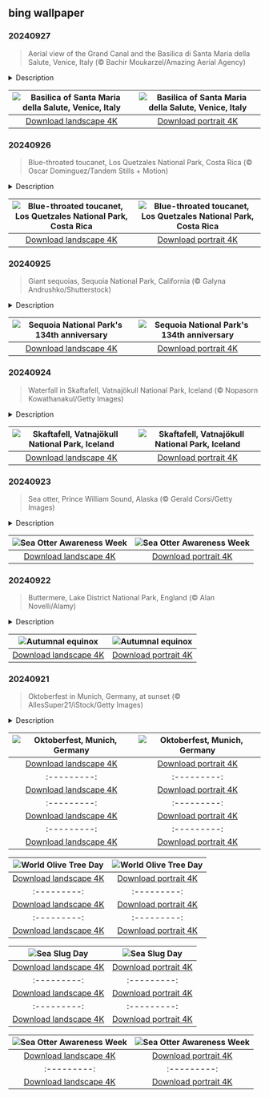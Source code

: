 ## bing wallpaper

### 20240927

> Aerial view of the Grand Canal and the Basilica di Santa Maria della Salute, Venice, Italy (© Bachir Moukarzel/Amazing Aerial Agency)

<details>
<summary>Description</summary>

> The Santa Maria della Salute church in Venice is steeped in history. As a plague devastated the city in 1630, its leader, Doge Nicolò Contarini, vowed to build a majestic church dedicated to the Virgin Mary if the city was spared. In 1631 the epidemic ended, and construction began. The church, built in the Baroque style, was completed around 50 years later, a lifelong project for architect Baldassare Longhena.
> 
> Built at the entrance to the Grand Canal, its dome dominates the Venice skyline. Each November, Venice commemorates the church's significance during the Festa della Madonna della Salute, a cultural celebration that includes festive processions and offering of candles in gratitude for deliverance from the plague.
> 
> 

</details>

| ![Basilica of Santa Maria della Salute, Venice, Italy](https://cn.bing.com/th?id=OHR.VeniceAerial_EN-US4386837118_UHD.jpg&pid=hp&w=400&h=224&rs=1&c=4) | ![Basilica of Santa Maria della Salute, Venice, Italy](https://cn.bing.com/th?id=OHR.VeniceAerial_EN-US4386837118_1080x1920.jpg&pid=hp&w=155&h=315&rs=1&c=4) |
|:---------:|:---------:|
| [Download landscape 4K](https://cn.bing.com/th?id=OHR.VeniceAerial_EN-US4386837118_UHD.jpg) | [Download portrait 4K](https://cn.bing.com/th?id=OHR.VeniceAerial_EN-US4386837118_1080x1920.jpg) |

### 20240926

> Blue-throated toucanet, Los Quetzales National Park, Costa Rica (© Oscar Dominguez/Tandem Stills + Motion)

<details>
<summary>Description</summary>

> Tucked away in the highlands of Costa Rica, Los Quetzales National Park offers a kaleidoscope of lush habitats, including one that's home to the blue-throated toucanet. These non-migratory birds use their dexterous toes to navigate branches, while their distinctive bills deftly forage for fruits, insects, and small lizards.
> 
> During breeding season in March to August, toucanets nest in tree cavities lined with leaves and feathers. A close-knit pair of toucanets may share parenting duties, feeding their hatchlings a generous diet of fruit. Blue-throated toucanets are gregarious by nature. Their call—a far-carrying mixture of croaks and chirps that sound like 'rrip rrrip rrip rrip' or 'curré curré curré'—can be heard throughout forests in Costa Rica, western Panama, and northwestern Colombia.
> 
> 

</details>

| ![Blue-throated toucanet, Los Quetzales National Park, Costa Rica](https://cn.bing.com/th?id=OHR.LittleToucanet_EN-US4236893251_UHD.jpg&pid=hp&w=400&h=224&rs=1&c=4) | ![Blue-throated toucanet, Los Quetzales National Park, Costa Rica](https://cn.bing.com/th?id=OHR.LittleToucanet_EN-US4236893251_1080x1920.jpg&pid=hp&w=155&h=315&rs=1&c=4) |
|:---------:|:---------:|
| [Download landscape 4K](https://cn.bing.com/th?id=OHR.LittleToucanet_EN-US4236893251_UHD.jpg) | [Download portrait 4K](https://cn.bing.com/th?id=OHR.LittleToucanet_EN-US4236893251_1080x1920.jpg) |

### 20240925

> Giant sequoias, Sequoia National Park, California (© Galyna Andrushko/Shutterstock)

<details>
<summary>Description</summary>

> On this day in 1890, Sequoia National Park was founded in the southern Sierra Nevada to protect one of America's natural splendors. Named after the giant sequoias that dominate the landscape, the park spans more than 629 square miles and is home to wildlife such as black bears, mule deer, and over 200 species of birds, including warblers, vireos, and flycatchers . The giant sequoia trees here have been rooted for more than 2,200 years and are among Earth's oldest living organisms. The park's renowned General Sherman tree rises to an astonishing 275 feet. Named after the American Civil War general William Tecumseh Sherman, it's not only tall but is also more than 36 feet wide. Visitors flock to capture moments among these ancient giants, whose reddish-brown, fibrous bark and wide-reaching branches evoke a sense of living history.
> 
> 
> 
> 

</details>

| ![Sequoia National Park's 134th anniversary](https://cn.bing.com/th?id=OHR.GiantSequoias_EN-US4034909984_UHD.jpg&pid=hp&w=400&h=224&rs=1&c=4) | ![Sequoia National Park's 134th anniversary](https://cn.bing.com/th?id=OHR.GiantSequoias_EN-US4034909984_1080x1920.jpg&pid=hp&w=155&h=315&rs=1&c=4) |
|:---------:|:---------:|
| [Download landscape 4K](https://cn.bing.com/th?id=OHR.GiantSequoias_EN-US4034909984_UHD.jpg) | [Download portrait 4K](https://cn.bing.com/th?id=OHR.GiantSequoias_EN-US4034909984_1080x1920.jpg) |

### 20240924

> Waterfall in Skaftafell, Vatnajökull National Park, Iceland (© Nopasorn Kowathanakul/Getty Images)

<details>
<summary>Description</summary>

> In Iceland's Skaftafell, fall isn't just a season—it's an experience. From glaciers to waterfalls, like the one featured here today, to northern lights, this area in Vatnajökull National Park is a showcase of nature's raw beauty. Skaftafell's dramatic landscape was formed over thousands of years by the fierce interplay of volcanic fire and glacial water. Here, the glacier Skaftafellsjökull, a branch of Iceland's largest ice cap Vatnajökull, stretches out like a frozen river, inviting visitors for guided hikes. Then there's Svartifoss, another waterfall in the park, fed by glacial meltwater. Surrounded by dark lava columns resembling a heart from afar, this waterfall inspired the design of Iceland's National Theatre and the Hallgrímskirkja church in Reykjavík.
> 
> Skaftafell's hiking trails range from easy walks to challenging climbs, so there's something for everyone. While the daylight hours may be shorter in this season, there's a bright side—literally. As night falls, the auroras often appear, turning the sky into a swirling mix of green and pink.
> 
> 

</details>

| ![Skaftafell, Vatnajökull National Park, Iceland](https://cn.bing.com/th?id=OHR.SkaftafellWaterfall_EN-US3934499773_UHD.jpg&pid=hp&w=400&h=224&rs=1&c=4) | ![Skaftafell, Vatnajökull National Park, Iceland](https://cn.bing.com/th?id=OHR.SkaftafellWaterfall_EN-US3934499773_1080x1920.jpg&pid=hp&w=155&h=315&rs=1&c=4) |
|:---------:|:---------:|
| [Download landscape 4K](https://cn.bing.com/th?id=OHR.SkaftafellWaterfall_EN-US3934499773_UHD.jpg) | [Download portrait 4K](https://cn.bing.com/th?id=OHR.SkaftafellWaterfall_EN-US3934499773_1080x1920.jpg) |

### 20240923

> Sea otter, Prince William Sound, Alaska (© Gerald Corsi/Getty Images)

<details>
<summary>Description</summary>

> We're celebrating Sea Otter Awareness Week with this laid-back little guy in Prince William Sound, Alaska. Sea otters are native to the northern and eastern coasts of the North Pacific Ocean. They're expert foragers, diving to the seabed to find food and using rocks to crack open shellfish, one of the few animals that use tools. There used to be as many as 300,000 sea otters in the wild, but they were heavily hunted for their dense fur for almost two centuries. By 1911, it is thought that only around 2,000 sea otters were left. Thankfully, an international hunting ban and conservation efforts have helped them rebound in their historic habitat to an estimated 125,000. Despite this success, some populations continue to struggle, and sea otters are still an endangered species. So, unlike our homepage star, we can't relax on sea otter conservation just yet.
> 
> 
> 
> 

</details>

| ![Sea Otter Awareness Week](https://cn.bing.com/th?id=OHR.IcebergOtter_EN-US3869054406_UHD.jpg&pid=hp&w=400&h=224&rs=1&c=4) | ![Sea Otter Awareness Week](https://cn.bing.com/th?id=OHR.IcebergOtter_EN-US3869054406_1080x1920.jpg&pid=hp&w=155&h=315&rs=1&c=4) |
|:---------:|:---------:|
| [Download landscape 4K](https://cn.bing.com/th?id=OHR.IcebergOtter_EN-US3869054406_UHD.jpg) | [Download portrait 4K](https://cn.bing.com/th?id=OHR.IcebergOtter_EN-US3869054406_1080x1920.jpg) |

### 20240922

> Buttermere, Lake District National Park, England (© Alan Novelli/Alamy)

<details>
<summary>Description</summary>

> Fall is in the air—officially. The September equinox marks the transition from summer to autumn in the Northern Hemisphere, while in the Southern Hemisphere, spring is just beginning. The term 'equinox,' derived from Latin, means 'equal night.' It marks one of two points during the year when the sun sits directly over the equator, and the Earth receives roughly equal amounts of daylight and darkness.
> 
> To welcome autumn, we're at Buttermere in England's Lake District, where the season's changing colors are reflected in its tranquil waters. Here, a Norse leader, Jarl Buthar, defied Norman conquests during the 12th century. Some believe 'Buttermere' is derived from his name, but as it means 'the lake by the dairy pastures,' it is more likely to be a reference to its rural setting. This picturesque lake offers the perfect place to take a break from the hustle, immerse yourself in autumnal hues, and let nature refresh your spirit.
> 
> 

</details>

| ![Autumnal equinox](https://cn.bing.com/th?id=OHR.AutumnCumbria_EN-US3797009731_UHD.jpg&pid=hp&w=400&h=224&rs=1&c=4) | ![Autumnal equinox](https://cn.bing.com/th?id=OHR.AutumnCumbria_EN-US3797009731_1080x1920.jpg&pid=hp&w=155&h=315&rs=1&c=4) |
|:---------:|:---------:|
| [Download landscape 4K](https://cn.bing.com/th?id=OHR.AutumnCumbria_EN-US3797009731_UHD.jpg) | [Download portrait 4K](https://cn.bing.com/th?id=OHR.AutumnCumbria_EN-US3797009731_1080x1920.jpg) |

### 20240921

> Oktoberfest in Munich, Germany, at sunset (© AllesSuper21/iStock/Getty Images)

<details>
<summary>Description</summary>

> Today, we're raising a stein and saying Prost! Step into Munich, capital of the German state of Bavaria, for a celebration like no other. Oktoberfest, first held here in 1810, is a vibrant blend of Bavarian culture, tradition, and, of course, beer.
> 
> Oktoberfest is one of the world's largest festivals, attracting over 6 million visitors each year. Beyond the frothy steins of beer served by waitstaff wearing traditional dirndls and lederhosen, there's music, amusement rides, and a mouthwatering array of local delicacies, like pretzels and sausages. Oktoberfest is celebrated in other countries, including several US cities, like Cincinnati and Denver, each adding their own local flair to the festivities. So, whether you love beer or just a good party, Oktoberfest serves up a taste of Bavaria, right in your backyard.
> 
> 

</details>

| ![Oktoberfest, Munich, Germany](https://cn.bing.com/th?id=OHR.MunichBeerfest_EN-US3708656793_UHD.jpg&pid=hp&w=400&h=224&rs=1&c=4) | ![Oktoberfest, Munich, Germany](https://cn.bing.com/th?id=OHR.MunichBeerfest_EN-US3708656793_1080x1920.jpg&pid=hp&w=155&h=315&rs=1&c=4) |
|:---------:|:---------:|
| [Download landscape 4K](https://cn.bing.com/th?id=OHR.MunichBeerfest_EN-US3708656793_UHD.jpg) | [Download portrait 4K](https://cn.bing.com/th?id=OHR.MunichBeerfest_EN-US3708656793_1080x1920.jpg) |=1&c=4) |
|:---------:|:---------:|
| [Download landscape 4K](https://cn.bing.com/th?id=OHR.OcracokeLight_EN-US3638306974_UHD.jpg) | [Download portrait 4K](https://cn.bing.com/th?id=OHR.OcracokeLight_EN-US3638306974_1080x1920.jpg) |.bing.com/th?id=OHR.RapaNuiSunrise_EN-US4872610843_UHD.jpg) | [Download portrait 4K](https://cn.bing.com/th?id=OHR.RapaNuiSunrise_EN-US4872610843_1080x1920.jpg) |load portrait 4K](https://cn.bing.com/th?id=OHR.DolphinReunion_EN-US4598756391_1080x1920.jpg) |g&pid=hp&w=155&h=315&rs=1&c=4) |
|:---------:|:---------:|
| [Download landscape 4K](https://cn.bing.com/th?id=OHR.BridgeLisbon_ZH-CN6877671644_UHD.jpg) | [Download portrait 4K](https://cn.bing.com/th?id=OHR.BridgeLisbon_ZH-CN6877671644_1080x1920.jpg) |://cn.bing.com/th?id=OHR.BardenasBiosphere_EN-US6936891495_1080x1920.jpg) |D.jpg) | [Download portrait 4K](https://cn.bing.com/th?id=OHR.LesBravesNormandy_EN-US6707866678_1080x1920.jpg) |789937_1080x1920.jpg&pid=hp&w=155&h=315&rs=1&c=4) |
|:---------:|:---------:|
| [Download landscape 4K](https://cn.bing.com/th?id=OHR.Cecropia_EN-US9602789937_UHD.jpg) | [Download portrait 4K](https://cn.bing.com/th?id=OHR.Cecropia_EN-US9602789937_1080x1920.jpg) |though olive trees do not grow very tall, usually no more than 30 feet, they live a very long time. One of the oldest known trees in the world, in Portugal, is believed to be 3,350 years old. Many live for millennia, their trunks growing thick and gnarled, and their branches bearing fruit century after century. As civilizations rise and fall around them, these hardy trees remain resilient and steadfast.
> 
> 

</details>

| ![World Olive Tree Day](https://cn.bing.com/th?id=OHR.OliveTreeDay_EN-US9460125670_UHD.jpg&pid=hp&w=400&h=224&rs=1&c=4) | ![World Olive Tree Day](https://cn.bing.com/th?id=OHR.OliveTreeDay_EN-US9460125670_1080x1920.jpg&pid=hp&w=155&h=315&rs=1&c=4) |
|:---------:|:---------:|
| [Download landscape 4K](https://cn.bing.com/th?id=OHR.OliveTreeDay_EN-US9460125670_UHD.jpg) | [Download portrait 4K](https://cn.bing.com/th?id=OHR.OliveTreeDay_EN-US9460125670_1080x1920.jpg) |pid=hp&w=155&h=315&rs=1&c=4) |
|:---------:|:---------:|
| [Download landscape 4K](https://cn.bing.com/th?id=OHR.MonksMound_EN-US9323884241_UHD.jpg) | [Download portrait 4K](https://cn.bing.com/th?id=OHR.MonksMound_EN-US9323884241_1080x1920.jpg) |](https://cn.bing.com/th?id=OHR.Calacas_EN-US6430903741_UHD.jpg) | [Download portrait 4K](https://cn.bing.com/th?id=OHR.Calacas_EN-US6430903741_1080x1920.jpg) |.com/th?id=OHR.SealRiver_EN-US6267835630_1080x1920.jpg&pid=hp&w=155&h=315&rs=1&c=4) |
|:---------:|:---------:|
| [Download landscape 4K](https://cn.bing.com/th?id=OHR.SealRiver_EN-US6267835630_UHD.jpg) | [Download portrait 4K](https://cn.bing.com/th?id=OHR.SealRiver_EN-US6267835630_1080x1920.jpg) |e a more fitting name. Someone call Terry.
> 
> 

</details>

| ![Sea Slug Day](https://cn.bing.com/th?id=OHR.SeaAngel_EN-US5531672696_UHD.jpg&pid=hp&w=400&h=224&rs=1&c=4) | ![Sea Slug Day](https://cn.bing.com/th?id=OHR.SeaAngel_EN-US5531672696_1080x1920.jpg&pid=hp&w=155&h=315&rs=1&c=4) |
|:---------:|:---------:|
| [Download landscape 4K](https://cn.bing.com/th?id=OHR.SeaAngel_EN-US5531672696_UHD.jpg) | [Download portrait 4K](https://cn.bing.com/th?id=OHR.SeaAngel_EN-US5531672696_1080x1920.jpg) |OHR.DarkSkyAcadia_EN-US6966527964_1080x1920.jpg) |.bing.com/th?id=OHR.GoldenJellyfish_EN-US6743816471_1080x1920.jpg&pid=hp&w=155&h=315&rs=1&c=4) |
|:---------:|:---------:|
| [Download landscape 4K](https://cn.bing.com/th?id=OHR.GoldenJellyfish_EN-US6743816471_UHD.jpg) | [Download portrait 4K](https://cn.bing.com/th?id=OHR.GoldenJellyfish_EN-US6743816471_1080x1920.jpg) |ng.com/th?id=OHR.LastDollarRoad_EN-US7923638318_UHD.jpg&pid=hp&w=400&h=224&rs=1&c=4) | ![First day of autumn](https://cn.bing.com/th?id=OHR.LastDollarRoad_EN-US7923638318_1080x1920.jpg&pid=hp&w=155&h=315&rs=1&c=4) |
|:---------:|:---------:|
| [Download landscape 4K](https://cn.bing.com/th?id=OHR.LastDollarRoad_EN-US7923638318_UHD.jpg) | [Download portrait 4K](https://cn.bing.com/th?id=OHR.LastDollarRoad_EN-US7923638318_1080x1920.jpg) |ppers who hunted otters to near extinction before they were protected by law. Although sea otter populations have rebounded, they are still considered endangered. Otters live along the Pacific Coast of North America, from California up to Alaska. Although they can walk on land, they almost never find the need or desire to, even when it's nap time. When they're ready for a snooze, they'll raft up, wrap themselves in a strand of kelp to keep them from drifting away, and recline on the world's biggest waterbed.

</details>

| ![Sea Otter Awareness Week](https://cn.bing.com/th?id=OHR.SitkaOtters_EN-US7714053956_UHD.jpg&pid=hp&w=400&h=224&rs=1&c=4) | ![Sea Otter Awareness Week](https://cn.bing.com/th?id=OHR.SitkaOtters_EN-US7714053956_1080x1920.jpg&pid=hp&w=155&h=315&rs=1&c=4) |
|:---------:|:---------:|
| [Download landscape 4K](https://cn.bing.com/th?id=OHR.SitkaOtters_EN-US7714053956_UHD.jpg) | [Download portrait 4K](https://cn.bing.com/th?id=OHR.SitkaOtters_EN-US7714053956_1080x1920.jpg) |oo_EN-US7569665443_UHD.jpg&pid=hp&w=400&h=224&rs=1&c=4) | ![World Bamboo Day](https://cn.bing.com/th?id=OHR.ArashiyamaBamboo_EN-US7569665443_1080x1920.jpg&pid=hp&w=155&h=315&rs=1&c=4) |
|:---------:|:---------:|
| [Download landscape 4K](https://cn.bing.com/th?id=OHR.ArashiyamaBamboo_EN-US7569665443_UHD.jpg) | [Download portrait 4K](https://cn.bing.com/th?id=OHR.ArashiyamaBamboo_EN-US7569665443_1080x1920.jpg) |